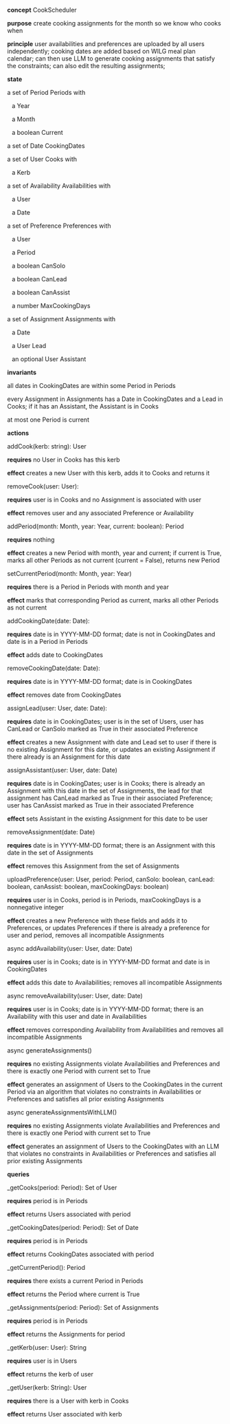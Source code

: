 **concept** CookScheduler

**purpose** create cooking assignments for the month so we know who cooks when

**principle** user availabilities and preferences are uploaded by all users independently; cooking dates are added based on WILG meal plan calendar; can then use LLM to generate cooking assignments that satisfy the constraints; can also edit the resulting assignments;

**state** 

a set of Period Periods with 

&ensp; a Year

&ensp; a Month

&ensp; a boolean Current

a set of Date CookingDates

a set of User Cooks with 

&ensp; a Kerb

a set of Availability Availabilities with

&ensp; a User

&ensp; a Date

a set of Preference Preferences with

&ensp; a User

&ensp; a Period
    
&ensp; a boolean CanSolo
    
&ensp; a boolean CanLead
    
&ensp; a boolean CanAssist
    
&ensp; a number MaxCookingDays
    
a set of Assignment Assignments with
    
&ensp; a Date
    
&ensp; a User Lead
    
&ensp; an optional User Assistant

**invariants**

all dates in CookingDates are within some Period in Periods

every Assignment in Assignments has a Date in CookingDates and a Lead in Cooks; if it has an Assistant, the Assistant is in Cooks

at most one Period is current

**actions**    

addCook(kerb: string): User

**requires** no User in Cooks has this kerb

**effect** creates a new User with this kerb, adds it to Cooks and returns it

removeCook(user: User):

**requires** user is in Cooks and no Assignment is associated with user
        
**effect** removes user and any associated Preference or Availability

addPeriod(month: Month, year: Year, current: boolean): Period

**requires** nothing

**effect**  creates a new Period with month, year and current; if current is True, marks all other Periods as not current (current = False), returns new Period

setCurrentPeriod(month: Month, year: Year)

**requires** there is a Period in Periods with month and year

**effect** marks that corresponding Period as current, marks all other Periods as not current

addCookingDate(date: Date):

**requires** date is in YYYY-MM-DD format; date is not in CookingDates and date is in a Period in Periods

**effect** adds date to CookingDates

removeCookingDate(date: Date):

**requires** date is in YYYY-MM-DD format; date is in CookingDates

**effect** removes date from CookingDates

assignLead(user: User, date: Date):

**requires** date is in CookingDates; user is in the set of Users, user has CanLead or CanSolo marked as True in their associated Preference

**effect** creates a new Assignment with date and Lead set to user if there is no existing Assignment for this date, or updates an existing Assignment if there already is an Assignment for this date

assignAssistant(user: User, date: Date)

**requires** date is in CookingDates; user is in Cooks; there is already an Assignment with this date in the set of Assignments, the lead for that assignment has CanLead marked as True in their associated Preference; user has CanAssist marked as True in their associated Preference

**effect** sets Assistant in the existing Assignment for this date to be user

removeAssignment(date: Date)

**requires** date is in YYYY-MM-DD format; there is an Assignment with this date in the set of Assignments

**effect** removes this Assignment from the set of Assignments

uploadPreference(user: User, period: Period, canSolo: boolean, canLead: boolean, canAssist: boolean, maxCookingDays: boolean)

**requires** user is in Cooks, period is in Periods, maxCookingDays is a nonnegative integer

**effect** creates a new Preference with these fields and adds it to Preferences, or updates Preferences if there is already a preference for user and period, removes all incompatible Assignments

async addAvailability(user: User, date: Date)

**requires** user is in Cooks; date is in YYYY-MM-DD format and date is in CookingDates

**effect** adds this date to Availabilities; removes all incompatible Assignments

async removeAvailability(user: User, date: Date)

**requires** user is in Cooks; date is in YYYY-MM-DD format; there is an Availability with this user and date in Availabilities

**effect** removes corresponding Availability from Availabilities and removes all incompatible Assignments

async generateAssignments()

**requires**  no existing Assignments violate Availabilities and Preferences and there is exactly one Period with current set to True

**effect** generates an assignment of Users to the CookingDates in the current Period via an algorithm that violates no constraints in Availabilities or Preferences and satisfies all prior existing Assignments

async generateAssignmentsWithLLM()

**requires** no existing Assignments violate Availabilities and Preferences and there is exactly one Period with current set to True

**effect** generates an assignment of Users to the CookingDates with an LLM that violates no constraints in Availabilities or Preferences and satisfies all prior existing Assignments

**queries**

_getCooks(period: Period): Set of User

**requires** period is in Periods

**effect** returns Users associated with period

_getCookingDates(period: Period): Set of Date

**requires** period is in Periods

**effect** returns CookingDates associated with period

_getCurrentPeriod(): Period

**requires** there exists a current Period in Periods

**effect** returns the Period where current is True

_getAssignments(period: Period): Set of Assignments

**requires** period is in Periods

**effect** returns the Assignments for period

_getKerb(user: User): String

**requires** user is in Users

**effect** returns the kerb of user

_getUser(kerb: String): User

**requires** there is a User with kerb in Cooks

**effect** returns User associated with kerb
    
